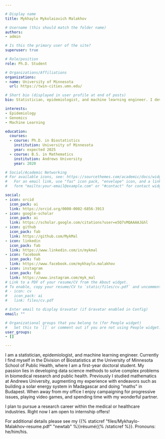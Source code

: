 ```yaml
---

# Display name
title: Mykhaylo Mykolaiovich Malakhov

# Username (this should match the folder name)
authors:
- admin

# Is this the primary user of the site?
superuser: true

# Role/position
role: Ph.D. Student

# Organizations/Affiliations
organizations:
- name: University of Minnesota
  url: https://twin-cities.umn.edu/

# Short bio (displayed in user profile at end of posts)
bio: Statistician, epidemiologist, and machine learning engineer. I develop data science methods to solve complex problems in biomedical research and public health.

interests:
- Epidemiology
- Genomics
- Machine Learning

education:
  courses:
  - course: Ph.D. in Biostatistics
    institution: University of Minnesota
    year: expected 2025
  - course: B.S. in Mathematics
    institution: Andrews University
    year: 2020

# Social/Academic Networking
# For available icons, see: https://sourcethemes.com/academic/docs/widgets/#icons
#   For an email link, use "fas" icon pack, "envelope" icon, and a link in the
#   form "mailto:your-email@example.com" or "#contact" for contact widget.

social:
- icon: orcid
  icon_pack: ai
  link: https://orcid.org/0000-0002-6856-3913
- icon: google-scholar
  icon_pack: ai
  link: https://scholar.google.com/citations?user=e5Q7sMQAAAAJ&hl
- icon: github
  icon_pack: fab
  link: https://github.com/MykMal
- icon: linkedin
  icon_pack: fab
  link: https://www.linkedin.com/in/mykmal
- icon: facebook
  icon_pack: fab
  link: https://www.facebook.com/mykhaylo.malakhov
- icon: instagram
  icon_pack: fab
  link: https://www.instagram.com/myk_mal
# Link to a PDF of your resume/CV from the About widget.
# To enable, copy your resume/CV to `static/files/cv.pdf` and uncomment the lines below.  
# - icon: cv
#   icon_pack: ai
#   link: files/cv.pdf

# Enter email to display Gravatar (if Gravatar enabled in Config)
email: ""

# Organizational groups that you belong to (for People widget)
#   Set this to `[]` or comment out if you are not using People widget.  
user_groups:
- []

---
```


I am a statistician, epidemiologist, and machine learning engineer. Currently I find myself in the Division of Biostatistics at the University of Minnesota School of Public Health, where I am a first-year doctoral student. My passion lies in developing data science methods to solve complex problems in biomedical research and public health. Previously I studied mathematics at Andrews University, augmenting my experience with endeavors such as building a solar energy system in Madagascar and doing "maths" in Budapest. When away from my office I enjoy campaigning for progressive issues, playing video games, and spending time with my wonderful partner.

I plan to pursue a research career within the medical or healthcare industries. Right now I am open to internship offers!

For additional details please see my {{% staticref "files/Mykhaylo-Malakhov-resume.pdf" "newtab" %}}résumé{{% /staticref %}}. Pronouns: he/him/his.
